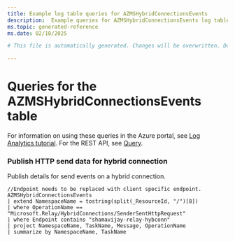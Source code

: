 ```yaml
---
title: Example log table queries for AZMSHybridConnectionsEvents
description:  Example queries for AZMSHybridConnectionsEvents log table
ms.topic: generated-reference
ms.date: 02/18/2025

# This file is automatically generated. Changes will be overwritten. Do not change this file directly. 

---
```


# Queries for the AZMSHybridConnectionsEvents table

For information on using these queries in the Azure portal, see [Log Analytics tutorial](/azure/azure-monitor/logs/log-analytics-tutorial). For the REST API, see [Query](/rest/api/loganalytics/query).


### Publish HTTP send data for hybrid connection  


Publish details for send events on a hybrid connection.  

```query
//Endpoint needs to be replaced with client specific endpoint.
AZMSHybridConnectionsEvents
| extend NamespaceName = tostring(split(_ResourceId, "/")[8])
| where OperationName == "Microsoft.Relay/HybridConnections/SenderSentHttpRequest"
| where Endpoint contains "shamavijay-relay-hybconn"
| project NamespaceName, TaskName, Message, OperationName
| summarize by NamespaceName, TaskName
```

